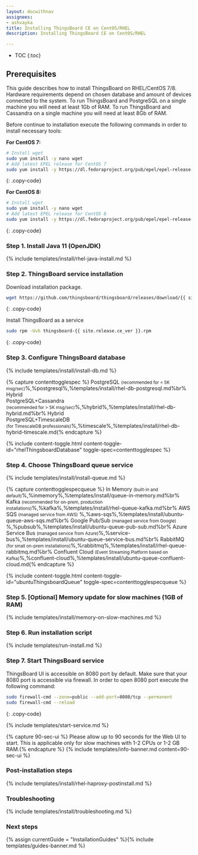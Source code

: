 ```yaml
---
layout: docwithnav
assignees:
- ashvayka
title: Installing ThingsBoard CE on CentOS/RHEL
description: Installing ThingsBoard CE on CentOS/RHEL

---
```


* TOC
{:toc}

## Prerequisites

This guide describes how to install ThingsBoard on RHEL/CentOS 7/8. 
Hardware requirements depend on chosen database and amount of devices connected to the system. 
To run ThingsBoard and PostgreSQL on a single machine you will need at least 1Gb of RAM.
To run ThingsBoard and Cassandra on a single machine you will need at least 8Gb of RAM.

Before continue to installation execute the following commands in order to install necessary tools:

**For CentOS 7:**

```bash
# Install wget
sudo yum install -y nano wget
# Add latest EPEL release for CentOS 7
sudo yum install -y https://dl.fedoraproject.org/pub/epel/epel-release-latest-7.noarch.rpm

```
{: .copy-code}

**For CentOS 8:**

```bash
# Install wget
sudo yum install -y nano wget
# Add latest EPEL release for CentOS 8
sudo yum install -y https://dl.fedoraproject.org/pub/epel/epel-release-latest-8.noarch.rpm

```
{: .copy-code}

### Step 1. Install Java 11 (OpenJDK) 

{% include templates/install/rhel-java-install.md %} 

### Step 2. ThingsBoard service installation

Download installation package.

```bash
wget https://github.com/thingsboard/thingsboard/releases/download/{{ site.release.ce_tag }}/thingsboard-{{ site.release.ce_ver }}.rpm
```
{: .copy-code}

Install ThingsBoard as a service

```bash
sudo rpm -Uvh thingsboard-{{ site.release.ce_ver }}.rpm
```
{: .copy-code}


### Step 3. Configure ThingsBoard database

{% include templates/install/install-db.md %}

{% capture contenttogglespec %}
PostgreSQL <small>(recommended for < 5K msg/sec)</small>%,%postgresql%,%templates/install/rhel-db-postgresql.md%br%
Hybrid <br>PostgreSQL+Cassandra<br><small>(recommended for > 5K msg/sec)</small>%,%hybrid%,%templates/install/rhel-db-hybrid.md%br%
Hybrid <br>PostgreSQL+TimescaleDB<br><small>(for TimescaleDB professionals)</small>%,%timescale%,%templates/install/rhel-db-hybrid-timescale.md{% endcapture %}

{% include content-toggle.html content-toggle-id="rhelThingsboardDatabase" toggle-spec=contenttogglespec %} 

### Step 4. Choose ThingsBoard queue service

{% include templates/install/install-queue.md %}

{% capture contenttogglespecqueue %}
In Memory <small>(built-in and default)</small>%,%inmemory%,%templates/install/queue-in-memory.md%br%
Kafka <small>(recommended for on-prem, production installations)</small>%,%kafka%,%templates/install/rhel-queue-kafka.md%br%
AWS SQS <small>(managed service from AWS)</small> %,%aws-sqs%,%templates/install/ubuntu-queue-aws-sqs.md%br%
Google Pub/Sub <small>(managed service from Google)</small> %,%pubsub%,%templates/install/ubuntu-queue-pub-sub.md%br%
Azure Service Bus <small>(managed service from Azure)</small>%,%service-bus%,%templates/install/ubuntu-queue-service-bus.md%br%
RabbitMQ <small>(for small on-prem installations)</small>%,%rabbitmq%,%templates/install/rhel-queue-rabbitmq.md%br%
Confluent Cloud <small>(Event Streaming Platform based on Kafka)</small>%,%confluent-cloud%,%templates/install/ubuntu-queue-confluent-cloud.md{% endcapture %}

{% include content-toggle.html content-toggle-id="ubuntuThingsboardQueue" toggle-spec=contenttogglespecqueue %} 

### Step 5. [Optional] Memory update for slow machines (1GB of RAM) 

{% include templates/install/memory-on-slow-machines.md %} 

### Step 6. Run installation script
{% include templates/run-install.md %} 


### Step 7. Start ThingsBoard service

ThingsBoard UI is accessible on 8080 port by default. 
Make sure that your 8080 port is accessible via firewall.
In order to open 8080 port execute the following command:

```bash
sudo firewall-cmd --zone=public --add-port=8080/tcp --permanent
sudo firewall-cmd --reload
```
{: .copy-code}   

{% include templates/start-service.md %}

{% capture 90-sec-ui %}
Please allow up to 90 seconds for the Web UI to start. This is applicable only for slow machines with 1-2 CPUs or 1-2 GB RAM.{% endcapture %}
{% include templates/info-banner.md content=90-sec-ui %}

### Post-installation steps

{% include templates/install/rhel-haproxy-postinstall.md %}

### Troubleshooting

{% include templates/install/troubleshooting.md %}

### Next steps


{% assign currentGuide = "InstallationGuides" %}{% include templates/guides-banner.md %}
